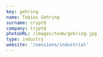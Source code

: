 ```yaml
---
key: gehring
name: Tobias Gehring
surname: cryptQ
company: CryptQ
photoURL: /images/team/gehring.jpg
type: industry
website: '/sessions/industrial'
---
```


